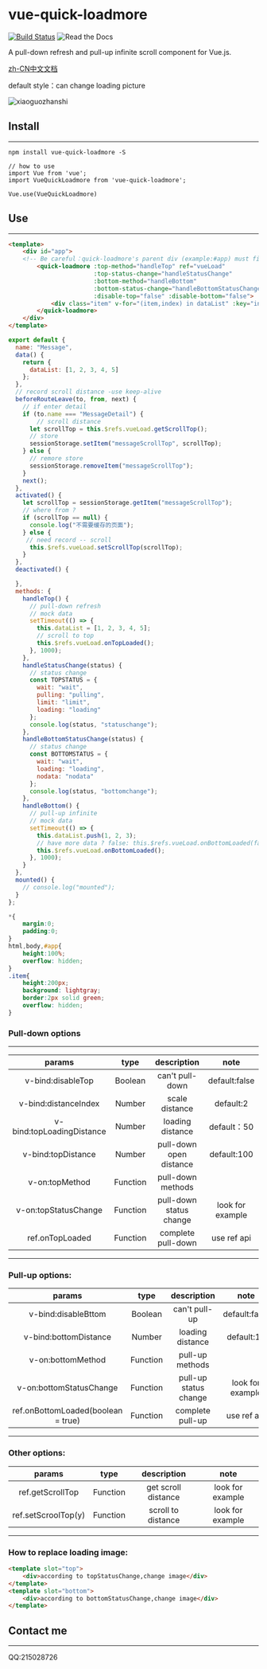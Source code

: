 # vue-quick-loadmore
[![Build Status](https://travis-ci.com/duyanpeng/vue-quick-loadmore.svg?branch=master)](https://travis-ci.org/duyanpeng/vue-quick-loadmore)
![Read the Docs](https://img.shields.io/readthedocs/pip.svg)

A pull-down refresh and pull-up infinite scroll component for Vue.js.

[zh-CN中文文档](https://github.com/duyanpeng/vue-quick-loadmore/blob/master/README.zh-CN.md)

default style：can change loading picture

![xiaoguozhanshi](./static/loadmoregif.gif)


## Install
---
`npm install vue-quick-loadmore -S`

```
// how to use
import Vue from 'vue';
import VueQuickLoadmore from 'vue-quick-loadmore';

Vue.use(VueQuickLoadmore)
```

## Use
---
```html
<template>
    <div id="app">
    <!-- Be careful：quick-loadmore's parent div (example:#app) must fixed height and overflow:hidden -->
        <quick-loadmore :top-method="handleTop" ref="vueLoad" 
                        :top-status-change="handleStatusChange" 
                        :bottom-method="handleBottom" 
                        :bottom-status-change="handleBottomStatusChange" 
                        :disable-top="false" :disable-bottom="false">
            <div class="item" v-for="(item,index) in dataList" :key="index">{{index}}</div>
        </quick-loadmore>
    </div>
</template>
```
```javascript
export default {
  name: "Message",
  data() {
    return {
      dataList: [1, 2, 3, 4, 5]
    };
  },
  // record scroll distance -use keep-alive
  beforeRouteLeave(to, from, next) {
    // if enter detail
    if (to.name === "MessageDetail") {
        // scroll distance
      let scrollTop = this.$refs.vueLoad.getScrollTop();
      // store
      sessionStorage.setItem("messageScrollTop", scrollTop);
    } else {
      // remore store  
      sessionStorage.removeItem("messageScrollTop");
    }
    next();
  },
  activated() {  
    let scrollTop = sessionStorage.getItem("messageScrollTop");
    // where from ?
    if (scrollTop == null) {
      console.log("不需要缓存的页面");
    } else {
     // need record -- scroll
      this.$refs.vueLoad.setScrollTop(scrollTop);
    }
  },
  deactivated() {

  },
  methods: {
    handleTop() {
      // pull-down refresh  
      // mock data
      setTimeout(() => {
        this.dataList = [1, 2, 3, 4, 5];
        // scroll to top
        this.$refs.vueLoad.onTopLoaded();
      }, 1000);
    },
    handleStatusChange(status) {
      // status change
      const TOPSTATUS = {
        wait: "wait",
        pulling: "pulling",
        limit: "limit",
        loading: "loading"
      }; 
      console.log(status, "statuschange");
    },
    handleBottomStatusChange(status) {
      // status change  
      const BOTTOMSTATUS = {
        wait: "wait",
        loading: "loading",
        nodata: "nodata"
      };
      console.log(status, "bottomchange");
    },
    handleBottom() {
      // pull-up infinite
      // mock data
      setTimeout(() => {
        this.dataList.push(1, 2, 3);
        // have more data ? false: this.$refs.vueLoad.onBottomLoaded(false))
        this.$refs.vueLoad.onBottomLoaded();
      }, 1000);
    }
  },
  mounted() {
    // console.log("mounted");
  }
};
```
```css
*{
    margin:0;
    padding:0;
}
html,body,#app{
    height:100%;
    overflow: hidden;
}
.item{
    height:200px;
    background: lightgray;
    border:2px solid green;
    overflow: hidden;
}
```

### Pull-down options
---
params|type|description|note
:--:|:--:|:--:|:--:
v-bind:disableTop|Boolean|can't pull-down|default:false
v-bind:distanceIndex|Number|scale distance|default:2
v-bind:topLoadingDistance|Number|loading distance|default：50
v-bind:topDistance|Number|pull-down open distance|default:100
v-on:topMethod|Function|pull-down methods|
v-on:topStatusChange|Function|pull-down status change|look for example
ref.onTopLoaded|Function|complete pull-down|use ref api
---
### Pull-up options:
params|type|description|note
:--:|:--:|:--:|:--:
v-bind:disableBttom|Boolean|can't pull-up|default:false
v-bind:bottomDistance|Number|loading distance|default:10
v-on:bottomMethod|Function|pull-up methods|
v-on:bottomStatusChange|Function|pull-up status change|look for example
ref.onBottomLoaded(boolean = true)|Function|complete pull-up|use ref api
---
### Other options:
params|type|description|note
:--:|:--:|:--:|:--:
ref.getScrollTop|Function|get scroll distance|look for example
ref.setScroolTop(y)|Function|scroll to distance|look for example
---
### How to replace loading image:

```html
<template slot="top">
    <div>according to topStatusChange,change image</div>
</template>    
<template slot="bottom">
    <div>according to bottomStatusChange,change image</div>
</template>   

```

## Contact me
---
QQ:215028726
